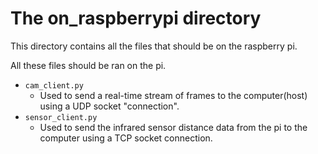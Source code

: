# The on_raspberrypi directory

This directory contains all the files that should be on the raspberry pi.

All these files should be ran on the pi.

- `cam_client.py`
    - Used to send a real-time stream of frames to the computer(host) using a UDP socket "connection".
- `sensor_client.py`
    - Used to send the infrared sensor distance data from the pi to the computer using a TCP socket connection.